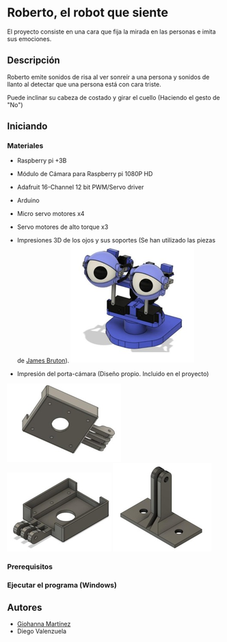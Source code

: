 # Roberto, el robot que siente

El proyecto consiste en una cara que fija la mirada en las personas e imita sus emociones.

## Descripción

Roberto emite sonidos de risa al ver sonreír a una persona y sonidos de llanto al detectar que una persona está con cara triste.

Puede inclinar su cabeza de costado y girar el cuello (Haciendo el gesto de "No")


## Iniciando
### Materiales
* Raspberry pi +3B
* Módulo de Cámara para Raspberry pi 1080P HD 
* Adafruit 16-Channel 12 bit PWM/Servo driver
* Arduino 
* Micro servo motores x4
* Servo motores de alto torque x3
* Impresiones 3D de los ojos y sus soportes (Se han utilizado las piezas de [James Bruton](https://github.com/XRobots/ServoSmoothing/tree/main/CAD)). 
![Image text](https://github.com/gmfv/Roberto-el-robot-que-siente/blob/main/Isometrico_Roberto%20(1).jpg)

* Impresión del porta-cámara (Diseño propio. Incluido en el proyecto)

![Image text](https://github.com/gmfv/Roberto-el-robot-que-siente/blob/main/Soporte_Camara1%20(1).jpg)  ![Image text](https://github.com/gmfv/Roberto-el-robot-que-siente/blob/main/Soporte_Camara2%20(1).jpg)   ![Image text](https://github.com/gmfv/Roberto-el-robot-que-siente/blob/main/Soporte_Camara3%20(1).jpg)

### Prerequisitos


### Ejecutar el programa (Windows)

## Autores
* [Giohanna Martínez](https://github.com/gmfv)
* Diego Valenzuela
